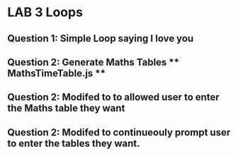 # LAB 3 Loops

## Question 1: Simple Loop saying I love you

## Question 2: Generate Maths Tables ** MathsTimeTable.js **

## Question 2: Modifed to to allowed user to enter the Maths table they want

## Question 2: Modifed to continueouly prompt user to enter the tables they want.